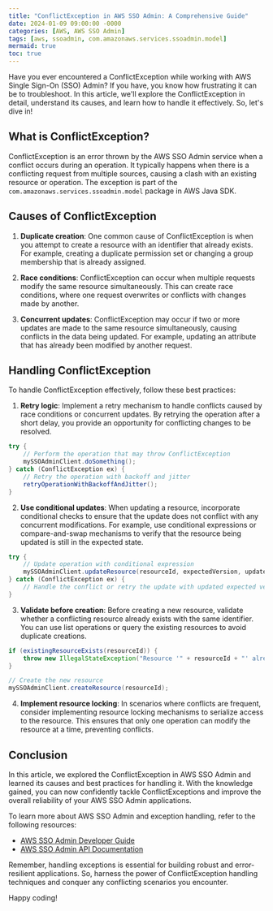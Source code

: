```yaml
---
title: "ConflictException in AWS SSO Admin: A Comprehensive Guide"
date: 2024-01-09 09:00:00 -0000
categories: [AWS, AWS SSO Admin]
tags: [aws, ssoadmin, com.amazonaws.services.ssoadmin.model]
mermaid: true
toc: true
---
```



Have you ever encountered a ConflictException while working with AWS Single Sign-On (SSO) Admin? If you have, you know how frustrating it can be to troubleshoot. In this article, we'll explore the ConflictException in detail, understand its causes, and learn how to handle it effectively. So, let's dive in!

## What is ConflictException?

ConflictException is an error thrown by the AWS SSO Admin service when a conflict occurs during an operation. It typically happens when there is a conflicting request from multiple sources, causing a clash with an existing resource or operation. The exception is part of the `com.amazonaws.services.ssoadmin.model` package in AWS Java SDK.

## Causes of ConflictException

1. **Duplicate creation**: One common cause of ConflictException is when you attempt to create a resource with an identifier that already exists. For example, creating a duplicate permission set or changing a group membership that is already assigned.

2. **Race conditions**: ConflictException can occur when multiple requests modify the same resource simultaneously. This can create race conditions, where one request overwrites or conflicts with changes made by another.

3. **Concurrent updates**: ConflictException may occur if two or more updates are made to the same resource simultaneously, causing conflicts in the data being updated. For example, updating an attribute that has already been modified by another request.

## Handling ConflictException

To handle ConflictException effectively, follow these best practices:

1. **Retry logic**: Implement a retry mechanism to handle conflicts caused by race conditions or concurrent updates. By retrying the operation after a short delay, you provide an opportunity for conflicting changes to be resolved.

```java
try {
    // Perform the operation that may throw ConflictException
    mySSOAdminClient.doSomething();
} catch (ConflictException ex) {
    // Retry the operation with backoff and jitter
    retryOperationWithBackoffAndJitter();
}
```

2. **Use conditional updates**: When updating a resource, incorporate conditional checks to ensure that the update does not conflict with any concurrent modifications. For example, use conditional expressions or compare-and-swap mechanisms to verify that the resource being updated is still in the expected state.

```java
try {
    // Update operation with conditional expression
    mySSOAdminClient.updateResource(resourceId, expectedVersion, updatedAttributes);
} catch (ConflictException ex) {
    // Handle the conflict or retry the update with updated expected version
}
```

3. **Validate before creation**: Before creating a new resource, validate whether a conflicting resource already exists with the same identifier. You can use list operations or query the existing resources to avoid duplicate creations.

```java
if (existingResourceExists(resourceId)) {
    throw new IllegalStateException("Resource '" + resourceId + "' already exists.");
}

// Create the new resource
mySSOAdminClient.createResource(resourceId);
```

4. **Implement resource locking**: In scenarios where conflicts are frequent, consider implementing resource locking mechanisms to serialize access to the resource. This ensures that only one operation can modify the resource at a time, preventing conflicts.

## Conclusion

In this article, we explored the ConflictException in AWS SSO Admin and learned its causes and best practices for handling it. With the knowledge gained, you can now confidently tackle ConflictExceptions and improve the overall reliability of your AWS SSO Admin applications.

To learn more about AWS SSO Admin and exception handling, refer to the following resources:
- [AWS SSO Admin Developer Guide](https://docs.aws.amazon.com/singlesignon/latest/dg/what-is.html)
- [AWS SSO Admin API Documentation](https://docs.aws.amazon.com/singlesignon/latest/APIReference/Welcome.html)

Remember, handling exceptions is essential for building robust and error-resilient applications. So, harness the power of ConflictException handling techniques and conquer any conflicting scenarios you encounter.

Happy coding!